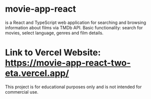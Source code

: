 #  movie-app-react 
is a React and TypeScript web application for searching and browsing information about films via TMDb API. Basic functionality: search for movies, select language, genres and film details. 
#  Link to Vercel Website: https://movie-app-react-two-eta.vercel.app/
This project is for educational purposes only and is not intended for commercial use.
